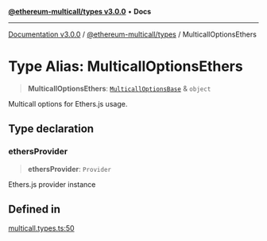 [**@ethereum-multicall/types v3.0.0**](../README.md) • **Docs**

***

[Documentation v3.0.0](../../../packages.md) / [@ethereum-multicall/types](../README.md) / MulticallOptionsEthers

# Type Alias: MulticallOptionsEthers

> **MulticallOptionsEthers**: [`MulticallOptionsBase`](MulticallOptionsBase.md) & `object`

Multicall options for Ethers.js usage.

## Type declaration

### ethersProvider

> **ethersProvider**: `Provider`

Ethers.js provider instance

## Defined in

[multicall.types.ts:50](https://github.com/niZmosis/ethereum-multicall/blob/759805f36c7ddb05e5fad0eb8478dcf22871af59/packages/types/src/multicall.types.ts#L50)
